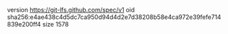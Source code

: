 version https://git-lfs.github.com/spec/v1
oid sha256:e4ae438c4d5dc7ca950d94d4d2e7d38208b58e4ca972e39fefe714839e200ff4
size 1578

